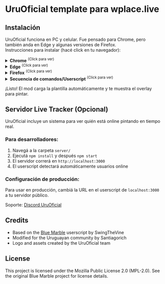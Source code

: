 
# UruOficial template para wplace.live

## Instalación

<p>
		UruOficial funciona en PC y celular. Fue pensado para Chrome, pero también anda en Edge y algunas versiones de Firefox.
		<br>
		Instrucciones para instalar (hacé click en tu navegador):
		<details>
			<summary>
				<b>Chrome</b> <sup>(Click para ver)</sup>
			</summary>
			<a href="https://www.youtube.com/watch?v=gg5oiJcftEc" target="_blank" rel="noopener noreferrer"><img alt="Tutorial" src="https://img.shields.io/badge/Install_Tutorial-gray?style=flat&logo=YouTube&logoColor=white&logoSize=auto&labelColor=darkred"></a>
			<ol>
				<li>Instalá <a href="https://chromewebstore.google.com/detail/tampermonkey/dhdgffkkebhmkfjojejmpbldmpobfkfo" target="_blank" rel="noopener noreferrer">TamperMonkey</a> en Chrome.</li>
				<li>Hacé click acá para instalar el script: <a href="https://raw.githubusercontent.com/Santiagorich/UruWPlace/refs/heads/master/UruOficial.user.js" target="_blank" rel="noopener noreferrer"><strong>Instalar UruOficial</strong></a></li>
				<li>Actualizá la página de <a href="https://wplace.live/" target="_blank" rel="noopener noreferrer">wplace.live</a>.</li>
			</ol>
		</details>
		<details>
			<summary>
				<b>Edge</b> <sup>(Click para ver)</sup>
			</summary>
			<ol>
				<li>Instalá <a href="https://microsoftedge.microsoft.com/addons/detail/iikmkjmpaadaobahmlepeloendndfphd" target="_blank" rel="noopener noreferrer">TamperMonkey</a> en Edge.</li>
				<li>Descargá <a href="https://raw.githubusercontent.com/Santiagorich/UruWPlace/refs/heads/master/UruOficial.user.js" target="_blank" rel="noopener noreferrer">UruOficial.user.js</a>.</li>
				<li>Abrí el dashboard de TamperMonkey y arrastrá el archivo ahí.</li>
				<li>Instalá y activá el script.</li>
				<li>Actualizá la página de <a href="https://wplace.live/" target="_blank" rel="noopener noreferrer">wplace.live</a>.</li>
			</ol>
		</details>
		<details>
			<summary>
				<b>Firefox</b> <sup>(Click para ver)</sup>
			</summary>
			<ol>
				<li>Instalá <a href="https://addons.mozilla.org/en-US/firefox/addon/tampermonkey/" target="_blank" rel="noopener noreferrer">TamperMonkey</a> en Firefox.</li>
				<li>Hacé click acá para instalar el script: <a href="https://raw.githubusercontent.com/Santiagorich/UruWPlace/refs/heads/master/UruOficial.user.js" target="_blank" rel="noopener noreferrer"><strong>Instalar UruOficial</strong></a></li>
				<li>Actualizá la página de <a href="https://wplace.live/" target="_blank" rel="noopener noreferrer">wplace.live</a>.</li>
			</ol>
		</details>
		<details>
			<summary>
				<b>Secuencia de comandos/Userscript</b> <sup>(Click para ver)</sup>
			</summary>
			<p>Si ya tenés un gestor de userscripts instalado:</p>
			<ol>
				<li>Abrí el dashboard de tu gestor de userscripts (TamperMonkey, ViolentMonkey, etc.)</li>
				<li>Hacé click en "Crear nuevo script" o "Create new script"</li>
				<li>Copiá y pegá el código de <a href="https://raw.githubusercontent.com/Santiagorich/UruWPlace/refs/heads/master/UruOficial.user.js" target="_blank" rel="noopener noreferrer">UruOficial.user.js</a></li>
				<li>Guardá el script</li>
				<li>Actualizá la página de <a href="https://wplace.live/" target="_blank" rel="noopener noreferrer">wplace.live</a></li>
			</ol>
		</details>
	</p>

¡Listo! El mod carga la plantilla automáticamente y te muestra el overlay para pintar.

## Servidor Live Tracker (Opcional)

UruOficial incluye un sistema para ver quién está online pintando en tiempo real. 

### Para desarrolladores:
1. Navegá a la carpeta `server/`
2. Ejecutá `npm install` y después `npm start`
3. El servidor correrá en `http://localhost:3000`
4. El userscript detectará automáticamente usuarios online

### Configuración de producción:
Para usar en producción, cambiá la URL en el userscript de `localhost:3000` a tu servidor público.

Soporte: [Discord UruOficial](https://discord.gg/uruoficial)

## Credits

- Based on the [Blue Marble](https://github.com/SwingTheVine/Wplace-BlueMarble) userscript by SwingTheVine
- Modified for the Uruguayan community by Santiagorich
- Logo and assets created by the UruOficial team

## License

This project is licensed under the Mozilla Public License 2.0 (MPL-2.0). See the original Blue Marble project for license details.
